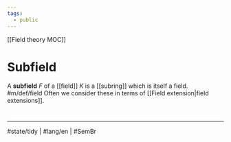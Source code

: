 ```yaml
---
tags:
  - public
---
```

[[Field theory MOC]]
# Subfield

A **subfield** $F$ of a [[field]] $K$ is a [[subring]] which is itself a field. #m/def/field
Often we consider these in terms of [[Field extension|field extensions]].

#
---
#state/tidy | #lang/en | #SemBr
